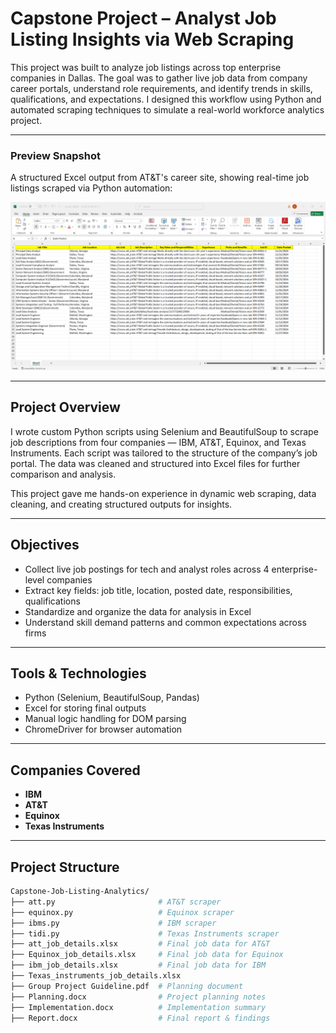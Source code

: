 # Capstone Project – Analyst Job Listing Insights via Web Scraping
  
This project was built to analyze job listings across top enterprise companies in Dallas. The goal was to gather live job data from company career portals, understand role requirements, and identify trends in skills, qualifications, and expectations. I designed this workflow using Python and automated scraping techniques to simulate a real-world workforce analytics project.


---

### Preview Snapshot  
A structured Excel output from AT&T's career site, showing real-time job listings scraped via Python automation:

![Dashboard Preview](dashboard_preview.png)

---

## Project Overview

I wrote custom Python scripts using Selenium and BeautifulSoup to scrape job descriptions from four companies — IBM, AT&T, Equinox, and Texas Instruments. Each script was tailored to the structure of the company’s job portal. The data was cleaned and structured into Excel files for further comparison and analysis.

This project gave me hands-on experience in dynamic web scraping, data cleaning, and creating structured outputs for insights.

---

## Objectives
- Collect live job postings for tech and analyst roles across 4 enterprise-level companies
- Extract key fields: job title, location, posted date, responsibilities, qualifications
- Standardize and organize the data for analysis in Excel
- Understand skill demand patterns and common expectations across firms

---

## Tools & Technologies
- Python (Selenium, BeautifulSoup, Pandas)
- Excel for storing final outputs
- Manual logic handling for DOM parsing
- ChromeDriver for browser automation

---

## Companies Covered
- **IBM**  
- **AT&T**  
- **Equinox**  
- **Texas Instruments**

---

## Project Structure
```bash
Capstone-Job-Listing-Analytics/
├── att.py                       # AT&T scraper
├── equinox.py                   # Equinox scraper
├── ibms.py                      # IBM scraper
├── tidi.py                      # Texas Instruments scraper
├── att_job_details.xlsx         # Final job data for AT&T
├── Equinox_job_details.xlsx     # Final job data for Equinox
├── ibm_job_details.xlsx         # Final job data for IBM
├── Texas_instruments_job_details.xlsx
├── Group Project Guideline.pdf  # Planning document
├── Planning.docx                # Project planning notes
├── Implementation.docx          # Implementation summary
├── Report.docx                  # Final report & findings

